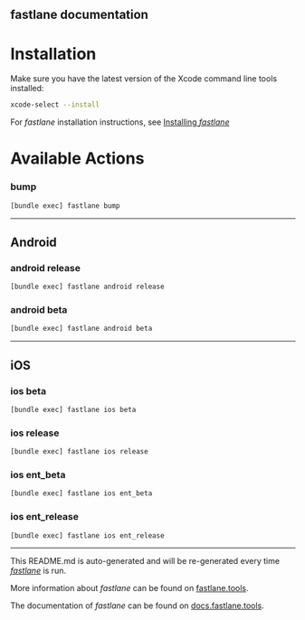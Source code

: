 fastlane documentation
----

# Installation

Make sure you have the latest version of the Xcode command line tools installed:

```sh
xcode-select --install
```

For _fastlane_ installation instructions, see [Installing _fastlane_](https://docs.fastlane.tools/#installing-fastlane)

# Available Actions

### bump

```sh
[bundle exec] fastlane bump
```



----


## Android

### android release

```sh
[bundle exec] fastlane android release
```



### android beta

```sh
[bundle exec] fastlane android beta
```



----


## iOS

### ios beta

```sh
[bundle exec] fastlane ios beta
```



### ios release

```sh
[bundle exec] fastlane ios release
```



### ios ent_beta

```sh
[bundle exec] fastlane ios ent_beta
```



### ios ent_release

```sh
[bundle exec] fastlane ios ent_release
```



----

This README.md is auto-generated and will be re-generated every time [_fastlane_](https://fastlane.tools) is run.

More information about _fastlane_ can be found on [fastlane.tools](https://fastlane.tools).

The documentation of _fastlane_ can be found on [docs.fastlane.tools](https://docs.fastlane.tools).
